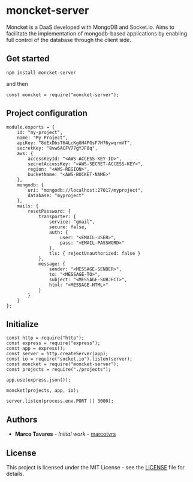 # moncket-server
Moncket is a DaaS developed with MongoDB and Socket.io. Aims to facilitate the implementation of mongodb-based applications by enabling full control of the database through the client side.

## Get started

````
npm install moncket-server
````
and then
````
const moncket = require("moncket-server");
````

## Project configuration

````
module.exports = {
    id: "my-project",
    name: "My Project",
    apiKey: "8dExDbsT64LcKgGH4PGsF7H76ywqrmVT",
    secretKey: "8vw6ACFV77gYJF8q",
    aws: {
        accessKeyId: "<AWS-ACCESS-KEY-ID>",
        secretAccessKey: "<AWS-SECRET-ACCESS-KEY>",
        region: "<AWS-REGION>",
        bucketName: "<AWS-BUCKET-NAME>"
    },
    mongodb: {
        uri: "mongodb://localhost:27017/myproject",
        database: "myproject"
    },
    mails: {
        resetPassword: {
            transporter: {
                service: "gmail",
                secure: false,
                auth: {
                    user: "<EMAIL-USER>",
                    pass: "<EMAIL-PASSWORD>"
                },
                tls: { rejectUnauthorized: false }
            },
            message: {
                sender: "<MESSAGE-SENDER>",
                to: "<MESSAGE-TO>",
                subject: "<MESSAGE-SUBJECT>",
                html: "<MESSAGE-HTML>"
            }
        }
    }
};
````


## Initialize

````
const http = require("http");
const express = require("express");
const app = express();
const server = http.createServer(app);
const io = require("socket.io").listen(server);
const moncket = require("moncket-server");
const projects = require("./projects");

app.use(express.json());

moncket(projects, app, io);

server.listen(process.env.PORT || 3000);
````

## Authors

* **Marco Tavares** - *Initial work* - [marcotvrs](https://github.com/marcotvrs)

## License

This project is licensed under the MIT License - see the [LICENSE](LICENSE) file for details.

